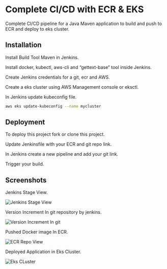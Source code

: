 
# Complete CI/CD with ECR & EKS

Complete CI/CD pipeline for a Java Maven application to build and push to ECR and deploy to eks cluster.






## Installation

Install Build Tool Maven in Jenkins.

Install docker, kubectl, aws-cli and “gettext-base” tool inside Jenkins.


Create Jenkins credentials for a git, ecr and AWS.

Create a eks cluster using AWS Management console or eksctl.

In Jenkins update kubeconfig file.

``` bash
aws eks update-kubeconfig --name mycluster
```

 
## Deployment

To deploy this project fork or clone this project.

Update Jenkinsfile with your ECR and git repo link.

In Jenkins create a new pipeline and add your git link.

Trigger your build.


## Screenshots

Jenkins Stage View.

![Jenkins Stage View](https://gitlab.com/mujtaba.qureshi/deploy-on-k8s/-/raw/main/Images/Jenkins-pipeline-view.jpg?ref_type=heads)

Version Increment In git repository by jenkins.

![Version Increment In git](https://gitlab.com/mujtaba.qureshi/deploy-on-k8s/-/raw/main/Images/Version%20Increment%20in%20Git%20repo%20.jpg?ref_type=heads)

Pushed Docker image In ECR.

![ECR Repo View](https://gitlab.com/mujtaba.qureshi/deploy-on-k8s/-/raw/main/Images/ECR-repo-view.jpg?ref_type=heads)

Deployed Application in Eks Cluster.

![Eks CLuster](https://gitlab.com/mujtaba.qureshi/deploy-on-k8s/-/raw/main/Images/Eks-Cluster-view.jpg?ref_type=heads)





